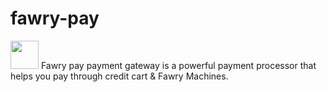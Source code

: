 # fawry-pay
<img src="https://atfawry.fawrystaging.com/assets/img/logo.png" height="45">
Fawry pay payment gateway is a powerful payment processor that helps you pay through credit cart &amp; Fawry Machines.

